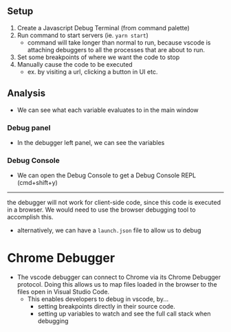 
## Setup
1. Create a Javascript Debug Terminal (from command palette)
2. Run command to start servers (ie. `yarn start`)
    - command will take longer than normal to run, because vscode is attaching debuggers to all the processes that are about to run.
3. Set some breakpoints of where we want the code to stop
4. Manually cause the code to be executed
    - ex. by visiting a url, clicking a button in UI etc.

## Analysis
- We can see what each variable evaluates to in the main window

### Debug panel
- In the debugger left panel, we can see the variables

### Debug Console
- We can open the Debug Console to get a Debug Console REPL (cmd+shift+y)


* * *
the debugger will not work for client-side code, since this code is executed in a browser. We would need to use the browser debugging tool to accomplish this.
- alternatively, we can have a `launch.json` file to allow us to debug

# Chrome Debugger
- The vscode debugger can connect to Chrome via its Chrome Debugger protocol. Doing this allows us to map files loaded in the browser to the files open in Visual Studio Code.
    - This enables developers to debug in vscode, by...
        - setting breakpoints directly in their source code.
        - setting up variables to watch and see the full call stack when debugging